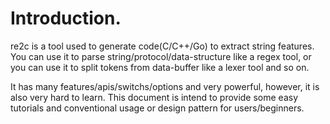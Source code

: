 # <a id="Introduction">Introduction.</a>

re2c is a tool used to generate code(C/C++/Go) to extract string features. You can use it to parse string/protocol/data-structure like a regex tool, or you can use it to split tokens from data-buffer like a lexer tool and so on.  

It has many features/apis/switchs/options and very powerful,  however, it is also very hard to learn. This document is intend to provide some easy tutorials and conventional usage or design pattern for users/beginners.  